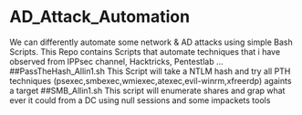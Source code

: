 # AD_Attack_Automation
We can differently automate some network &amp; AD attacks using simple Bash Scripts.
This Repo contains Scripts that automate techniques that i have observed from IPPsec channel, Hacktricks, Pentestlab ...
##PassTheHash_Allin1.sh
This Script will take a NTLM hash and try all PTH techniques (psexec,smbexec,wmiexec,atexec,evil-winrm,xfreerdp) againts a target 
##SMB_Allin1.sh
This script will enumerate shares and grap what ever it could from a DC using null sessions and some impackets tools

